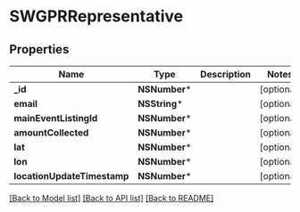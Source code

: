 # SWGPRRepresentative

## Properties
Name | Type | Description | Notes
------------ | ------------- | ------------- | -------------
**_id** | **NSNumber*** |  | [optional] 
**email** | **NSString*** |  | [optional] 
**mainEventListingId** | **NSNumber*** |  | [optional] 
**amountCollected** | **NSNumber*** |  | [optional] 
**lat** | **NSNumber*** |  | [optional] 
**lon** | **NSNumber*** |  | [optional] 
**locationUpdateTimestamp** | **NSNumber*** |  | [optional] 

[[Back to Model list]](../README.md#documentation-for-models) [[Back to API list]](../README.md#documentation-for-api-endpoints) [[Back to README]](../README.md)


